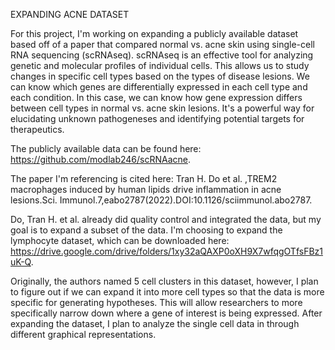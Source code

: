 EXPANDING ACNE DATASET

For this project, I'm working on expanding a publicly available dataset based off of a paper that compared normal vs. acne skin using single-cell RNA sequencing (scRNAseq). scRNAseq is an effective tool for analyzing genetic and molecular profiles of individual cells. This allows us to study changes in specific cell types based on the types of disease lesions. We can know which genes are differentially expressed in each cell type and each condition. In this case, we can know how gene expression differs between cell types in normal vs. acne skin lesions. It's a powerful way for elucidating unknown pathogeneses and identifying potential targets for therapeutics.

The publicly available data can be found here: https://github.com/modlab246/scRNAacne.

The paper I'm referencing is cited here: Tran H. Do et al. ,TREM2 macrophages induced by human lipids drive inflammation in acne lesions.Sci. Immunol.7,eabo2787(2022).DOI:10.1126/sciimmunol.abo2787.

Do, Tran H. et al. already did quality control and integrated the data, but my goal is to expand a subset of the data. I'm choosing to expand the lymphocyte dataset, which can be downloaded here: https://drive.google.com/drive/folders/1xy32aQAXP0oXH9X7wfqgOTfsFBz1uK-Q.

Originally, the authors named 5 cell clusters in this dataset, however, I plan to figure out if we can expand it into more cell types so that the data is more specific for generating hypotheses. This will allow researchers to more specifically narrow down where a gene of interest is being expressed. After expanding the dataset, I plan to analyze the single cell data in through different graphical representations.
